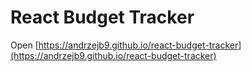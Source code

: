 # React Budget Tracker

Open [https://andrzejb9.github.io/react-budget-tracker](https://andrzejb9.github.io/react-budget-tracker)
